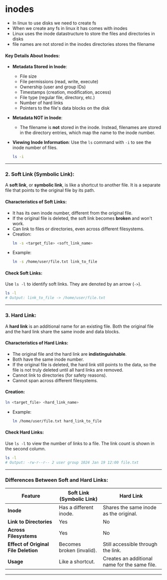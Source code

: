# inodes
- In linux to use disks we need to create fs
- When we create any fs in linux it has comes with inodes
- Linux uses the inode datastructure to store the files and directories in disks
- file names are not stored in the inodes directories stores the filename

#### Key Details About Inodes:
- **Metadata Stored in Inode**:
  - File size
  - File permissions (read, write, execute)
  - Ownership (user and group IDs)
  - Timestamps (creation, modification, access)
  - File type (regular file, directory, etc.)
  - Number of hard links
  - Pointers to the file's data blocks on the disk

- **Metadata NOT in Inode**:
  - The filename is **not** stored in the inode. Instead, filenames are stored in the directory entries, which map the name to the inode number.

- **Viewing Inode Information**:
  Use the `ls` command with `-i` to see the inode number of files.
  ```bash
  ls -i
  ```

---

### **2. Soft Link (Symbolic Link):**
A **soft link**, or **symbolic link**, is like a shortcut to another file. It is a separate file that points to the original file by its path.

#### Characteristics of Soft Links:
- It has its own inode number, different from the original file.
- If the original file is deleted, the soft link becomes **broken** and won't work.
- Can link to files or directories, even across different filesystems.
- Creation:
  ```bash
  ln -s <target_file> <soft_link_name>
  ```
- Example:
  ```bash
  ln -s /home/user/file.txt link_to_file
  ```

#### Check Soft Links:
Use `ls -l` to identify soft links. They are denoted by an arrow (`->`).
```bash
ls -l
# Output: link_to_file -> /home/user/file.txt
```

---

### **3. Hard Link:**
A **hard link** is an additional name for an existing file. Both the original file and the hard link share the same inode and data blocks.

#### Characteristics of Hard Links:
- The original file and the hard link are **indistinguishable**.
- Both have the same inode number.
- If the original file is deleted, the hard link still points to the data, so the file is not truly deleted until all hard links are removed.
- Cannot link to directories (for safety reasons).
- Cannot span across different filesystems.

#### Creation:
```bash
ln <target_file> <hard_link_name>
```
- Example:
  ```bash
  ln /home/user/file.txt hard_link_to_file
  ```

#### Check Hard Links:
Use `ls -l` to view the number of links to a file. The link count is shown in the second column.
```bash
ls -l
# Output: -rw-r--r-- 2 user group 1024 Jan 19 12:00 file.txt
```

---

### **Differences Between Soft and Hard Links**:

| Feature              | Soft Link (Symbolic Link) | Hard Link                       |
|----------------------|---------------------------|----------------------------------|
| **Inode**           | Has a different inode.    | Shares the same inode as the original. |
| **Link to Directories** | Yes                     | No                               |
| **Across Filesystems** | Yes                     | No                               |
| **Effect of Original File Deletion** | Becomes broken (invalid). | Still accessible through the link. |
| **Usage**            | Like a shortcut.         | Creates an additional name for the same file. |


----